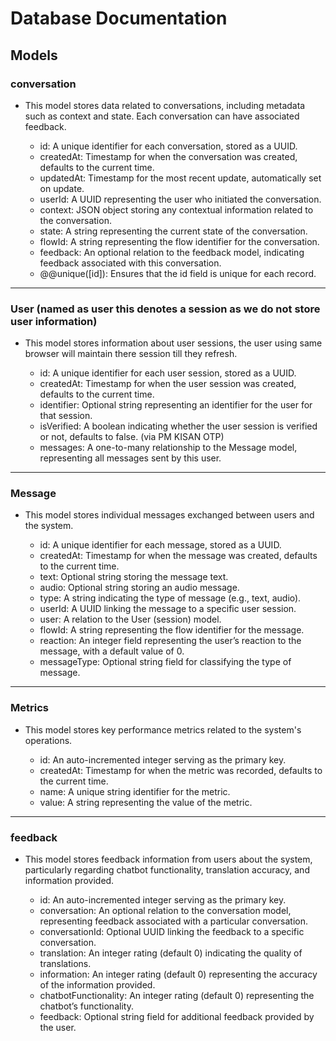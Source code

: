 # Database Documentation
## Models
### conversation
- This model stores data related to conversations, including metadata such as context and state. Each conversation can have associated feedback.

  - id: A unique identifier for each conversation, stored as a UUID.
  - createdAt: Timestamp for when the conversation was created, defaults to the current time.
  - updatedAt: Timestamp for the most recent update, automatically set on update.
  - userId: A UUID representing the user who initiated the conversation.
  - context: JSON object storing any contextual information related to the conversation.
  - state: A string representing the current state of the conversation.
  - flowId: A string representing the flow identifier for the conversation.
  - feedback: An optional relation to the feedback model, indicating feedback associated with this conversation.
  - @@unique([id]): Ensures that the id field is unique for each record.
-----------
### User (named as user this denotes a session as we do not store user information)
- This model stores information about user sessions, the user using same browser will maintain there session till they refresh.

  - id: A unique identifier for each user session, stored as a UUID.
  - createdAt: Timestamp for when the user session was created, defaults to the current time.
  - identifier: Optional string representing an identifier for the user for that session.
  - isVerified: A boolean indicating whether the user session is verified or not, defaults to false. (via PM KISAN OTP)
  - messages: A one-to-many relationship to the Message model, representing all messages sent by this user.
-----------
### Message
- This model stores individual messages exchanged between users and the system.

  - id: A unique identifier for each message, stored as a UUID.
  - createdAt: Timestamp for when the message was created, defaults to the current time.
  - text: Optional string storing the message text.
  - audio: Optional string storing an audio message.
  - type: A string indicating the type of message (e.g., text, audio).
  - userId: A UUID linking the message to a specific user session.
  - user: A relation to the User (session) model.
  - flowId: A string representing the flow identifier for the message.
  - reaction: An integer field representing the user’s reaction to the message, with a default value of 0.
  - messageType: Optional string field for classifying the type of message.
----------
### Metrics
- This model stores key performance metrics related to the system's operations.

  - id: An auto-incremented integer serving as the primary key.
  - createdAt: Timestamp for when the metric was recorded, defaults to the current time.
  - name: A unique string identifier for the metric.
  - value: A string representing the value of the metric.
----------
### feedback
- This model stores feedback information from users about the system, particularly regarding chatbot functionality, translation accuracy, and information provided.

  - id: An auto-incremented integer serving as the primary key.
  - conversation: An optional relation to the conversation model, representing feedback associated with a particular conversation.
  - conversationId: Optional UUID linking the feedback to a specific conversation.
  - translation: An integer rating (default 0) indicating the quality of translations.
  - information: An integer rating (default 0) representing the accuracy of the information provided.
  - chatbotFunctionality: An integer rating (default 0) representing the chatbot’s functionality.
  - feedback: Optional string field for additional feedback provided by the user.
